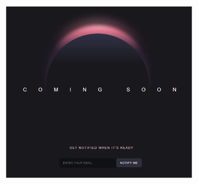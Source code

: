 ![](https://github.com/IrinaSpasova/Landing-Pages/blob/main/12-Coming-Soon-Page-Design/Untitled.png)
